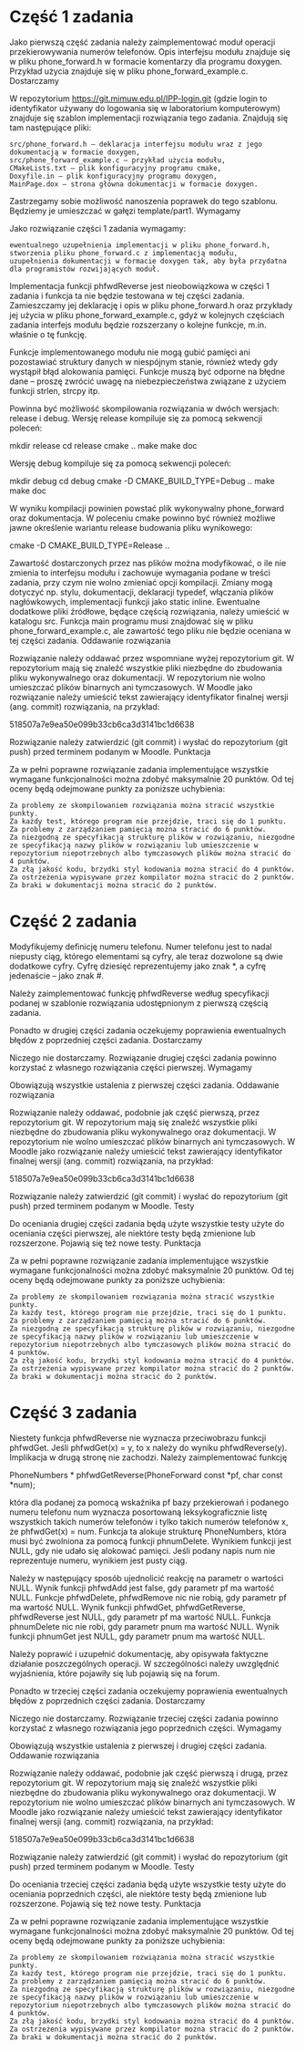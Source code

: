# Część 1 zadania

Jako pierwszą część zadania należy zaimplementować moduł operacji przekierowywania numerów telefonów. Opis interfejsu modułu znajduje się w pliku phone_forward.h w formacie komentarzy dla programu doxygen. Przykład użycia znajduje się w pliku phone_forward_example.c.
Dostarczamy

W repozytorium https://git.mimuw.edu.pl/IPP-login.git (gdzie login to identyfikator używany do logowania się w laboratorium komputerowym) znajduje się szablon implementacji rozwiązania tego zadania. Znajdują się tam następujące pliki:

    src/phone_forward.h – deklaracja interfejsu modułu wraz z jego dokumentacją w formacie doxygen,
    src/phone_forward_example.c – przykład użycia modułu,
    CMakeLists.txt – plik konfiguracyjny programu cmake,
    Doxyfile.in – plik konfiguracyjny programu doxygen,
    MainPage.dox – strona główna dokumentacji w formacie doxygen.

Zastrzegamy sobie możliwość nanoszenia poprawek do tego szablonu. Będziemy je umieszczać w gałęzi template/part1.
Wymagamy

Jako rozwiązanie części 1 zadania wymagamy:

    ewentualnego uzupełnienia implementacji w pliku phone_forward.h,
    stworzenia pliku phone_forward.c z implementacją modułu,
    uzupełnienia dokumentacji w formacie doxygen tak, aby była przydatna dla programistów rozwijających moduł.

Implementacja funkcji phfwdReverse jest nieobowiązkowa w części 1 zadania i funkcja ta nie będzie testowana w tej części zadania. Zamieszczamy jej deklarację i opis w pliku phone_forward.h oraz przykłady jej użycia w pliku phone_forward_example.c, gdyż w kolejnych częściach zadania interfejs modułu będzie rozszerzany o kolejne funkcje, m.in. właśnie o tę funkcję.

Funkcje implementowanego modułu nie mogą gubić pamięci ani pozostawiać struktury danych w niespójnym stanie, również wtedy gdy wystąpił błąd alokowania pamięci. Funkcje muszą być odporne na błędne dane – proszę zwrócić uwagę na niebezpieczeństwa związane z użyciem funkcji strlen, strcpy itp.

Powinna być możliwość skompilowania rozwiązania w dwóch wersjach: release i debug. Wersję release kompiluje się za pomocą sekwencji poleceń:

mkdir release
cd release
cmake ..
make
make doc

Wersję debug kompiluje się za pomocą sekwencji poleceń:

mkdir debug
cd debug
cmake -D CMAKE_BUILD_TYPE=Debug ..
make
make doc

W wyniku kompilacji powinien powstać plik wykonywalny phone_forward oraz dokumentacja. W poleceniu cmake powinno być również możliwe jawne określenie wariantu release budowania pliku wynikowego:

cmake -D CMAKE_BUILD_TYPE=Release ..

Zawartość dostarczonych przez nas plików można modyfikować, o ile nie zmienia to interfejsu modułu i zachowuje wymagania podane w treści zadania, przy czym nie wolno zmieniać opcji kompilacji. Zmiany mogą dotyczyć np. stylu, dokumentacji, deklaracji typedef, włączania plików nagłówkowych, implementacji funkcji jako static inline. Ewentualne dodatkowe pliki źródłowe, będące częścią rozwiązania, należy umieścić w katalogu src. Funkcja main programu musi znajdować się w pliku phone_forward_example.c, ale zawartość tego pliku nie będzie oceniana w tej części zadania.
Oddawanie rozwiązania

Rozwiązanie należy oddawać przez wspomniane wyżej repozytorium git. W repozytorium mają się znaleźć wszystkie pliki niezbędne do zbudowania pliku wykonywalnego oraz dokumentacji. W repozytorium nie wolno umieszczać plików binarnych ani tymczasowych. W Moodle jako rozwiązanie należy umieścić tekst zawierający identyfikator finalnej wersji (ang. commit) rozwiązania, na przykład:

518507a7e9ea50e099b33cb6ca3d3141bc1d6638

Rozwiązanie należy zatwierdzić (git commit) i wysłać do repozytorium (git push) przed terminem podanym w Moodle.
Punktacja

Za w pełni poprawne rozwiązanie zadania implementujące wszystkie wymagane funkcjonalności można zdobyć maksymalnie 20 punktów. Od tej oceny będą odejmowane punkty za poniższe uchybienia:

    Za problemy ze skompilowaniem rozwiązania można stracić wszystkie punkty.
    Za każdy test, którego program nie przejdzie, traci się do 1 punktu.
    Za problemy z zarządzaniem pamięcią można stracić do 6 punktów.
    Za niezgodną ze specyfikacją strukturę plików w rozwiązaniu, niezgodne ze specyfikacją nazwy plików w rozwiązaniu lub umieszczenie w repozytorium niepotrzebnych albo tymczasowych plików można stracić do 4 punktów.
    Za złą jakość kodu, brzydki styl kodowania można stracić do 4 punktów.
    Za ostrzeżenia wypisywane przez kompilator można stracić do 2 punktów.
    Za braki w dokumentacji można stracić do 2 punktów.


# Część 2 zadania

Modyfikujemy definicję numeru telefonu. Numer telefonu jest to nadal niepusty ciąg, którego elementami są cyfry, ale teraz dozwolone są dwie dodatkowe cyfry. Cyfrę dziesięć reprezentujemy jako znak *, a cyfrę jedenaście – jako znak #.

Należy zaimplementować funkcję phfwdReverse według specyfikacji podanej w szablonie rozwiązania udostępnionym z pierwszą częścią zadania.

Ponadto w drugiej części zadania oczekujemy poprawienia ewentualnych błędów z poprzedniej części zadania.
Dostarczamy

Niczego nie dostarczamy. Rozwiązanie drugiej części zadania powinno korzystać z własnego rozwiązania części pierwszej.
Wymagamy

Obowiązują wszystkie ustalenia z pierwszej części zadania.
Oddawanie rozwiązania

Rozwiązanie należy oddawać, podobnie jak część pierwszą, przez repozytorium git. W repozytorium mają się znaleźć wszystkie pliki niezbędne do zbudowania pliku wykonywalnego oraz dokumentacji. W repozytorium nie wolno umieszczać plików binarnych ani tymczasowych. W Moodle jako rozwiązanie należy umieścić tekst zawierający identyfikator finalnej wersji (ang. commit) rozwiązania, na przykład:

518507a7e9ea50e099b33cb6ca3d3141bc1d6638

Rozwiązanie należy zatwierdzić (git commit) i wysłać do repozytorium (git push) przed terminem podanym w Moodle.
Testy

Do oceniania drugiej części zadania będą użyte wszystkie testy użyte do oceniania części pierwszej, ale niektóre testy będą zmienione lub rozszerzone. Pojawią się też nowe testy.
Punktacja

Za w pełni poprawne rozwiązanie zadania implementujące wszystkie wymagane funkcjonalności można zdobyć maksymalnie 20 punktów. Od tej oceny będą odejmowane punkty za poniższe uchybienia:

    Za problemy ze skompilowaniem rozwiązania można stracić wszystkie punkty.
    Za każdy test, którego program nie przejdzie, traci się do 1 punktu.
    Za problemy z zarządzaniem pamięcią można stracić do 6 punktów.
    Za niezgodną ze specyfikacją strukturę plików w rozwiązaniu, niezgodne ze specyfikacją nazwy plików w rozwiązaniu lub umieszczenie w repozytorium niepotrzebnych albo tymczasowych plików można stracić do 4 punktów.
    Za złą jakość kodu, brzydki styl kodowania można stracić do 4 punktów.
    Za ostrzeżenia wypisywane przez kompilator można stracić do 2 punktów.
    Za braki w dokumentacji można stracić do 2 punktów.

# Część 3 zadania

Niestety funkcja phfwdReverse nie wyznacza przeciwobrazu funkcji phfwdGet. Jeśli phfwdGet(x) = y, to x należy do wyniku phfwdReverse(y). Implikacja w drugą stronę nie zachodzi. Należy zaimplementować funkcję

PhoneNumbers * phfwdGetReverse(PhoneForward const *pf, char const *num);

która dla podanej za pomocą wskaźnika pf bazy przekierowań i podanego numeru telefonu num wyznacza posortowaną leksykograficznie listę wszystkich takich numerów telefonów i tylko takich numerów telefonów x, że phfwdGet(x) = num. Funkcja ta alokuje strukturę PhoneNumbers, która musi być zwolniona za pomocą funkcji phnumDelete. Wynikiem funkcji jest NULL, gdy nie udało się alokować pamięci. Jeśli podany napis num nie reprezentuje numeru, wynikiem jest pusty ciąg.

Należy w następujący sposób ujednolicić reakcję na parametr o wartości NULL. Wynik funkcji phfwdAdd jest false, gdy parametr pf ma wartość NULL. Funkcje phfwdDelete, phfwdRemove nic nie robią, gdy parametr pf ma wartość NULL. Wynik funkcji phfwdGet, phfwdGetReverse, phfwdReverse jest NULL, gdy parametr pf ma wartość NULL. Funkcja phnumDelete nic nie robi, gdy parametr pnum ma wartość NULL. Wynik funkcji phnumGet jest NULL, gdy parametr pnum ma wartość NULL.

Należy poprawić i uzupełnić dokumentację, aby opisywała faktyczne działanie poszczególnych operacji. W szczególności należy uwzględnić wyjaśnienia, które pojawiły się lub pojawią się na forum.

Ponadto w trzeciej części zadania oczekujemy poprawienia ewentualnych błędów z poprzednich części zadania.
Dostarczamy

Niczego nie dostarczamy. Rozwiązanie trzeciej części zadania powinno korzystać z własnego rozwiązania jego poprzednich części.
Wymagamy

Obowiązują wszystkie ustalenia z pierwszej i drugiej części zadania.
Oddawanie rozwiązania

Rozwiązanie należy oddawać, podobnie jak część pierwszą i drugą, przez repozytorium git. W repozytorium mają się znaleźć wszystkie pliki niezbędne do zbudowania pliku wykonywalnego oraz dokumentacji. W repozytorium nie wolno umieszczać plików binarnych ani tymczasowych. W Moodle jako rozwiązanie należy umieścić tekst zawierający identyfikator finalnej wersji (ang. commit) rozwiązania, na przykład:

518507a7e9ea50e099b33cb6ca3d3141bc1d6638

Rozwiązanie należy zatwierdzić (git commit) i wysłać do repozytorium (git push) przed terminem podanym w Moodle.
Testy

Do oceniania trzeciej części zadania będą użyte wszystkie testy użyte do oceniania poprzednich części, ale niektóre testy będą zmienione lub rozszerzone. Pojawią się też nowe testy.
Punktacja

Za w pełni poprawne rozwiązanie zadania implementujące wszystkie wymagane funkcjonalności można zdobyć maksymalnie 20 punktów. Od tej oceny będą odejmowane punkty za poniższe uchybienia:

    Za problemy ze skompilowaniem rozwiązania można stracić wszystkie punkty.
    Za każdy test, którego program nie przejdzie, traci się do 1 punktu.
    Za problemy z zarządzaniem pamięcią można stracić do 6 punktów.
    Za niezgodną ze specyfikacją strukturę plików w rozwiązaniu, niezgodne ze specyfikacją nazwy plików w rozwiązaniu lub umieszczenie w repozytorium niepotrzebnych albo tymczasowych plików można stracić do 4 punktów.
    Za złą jakość kodu, brzydki styl kodowania można stracić do 4 punktów.
    Za ostrzeżenia wypisywane przez kompilator można stracić do 2 punktów.
    Za braki w dokumentacji można stracić do 2 punktów.
